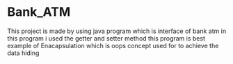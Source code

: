 # Bank_ATM
This project is made by using java program which  is interface of bank atm
in this program i used the getter and setter method
this program is best example of Enacapsulation which is oops concept used for to achieve the data hiding
